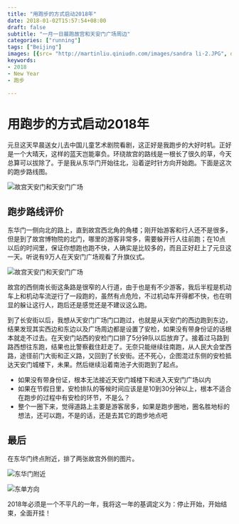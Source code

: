 ```yaml
---
title: "用跑步的方式启动2018年"
date: 2018-01-02T15:57:54+08:00
draft: false
subtitle: "一月一日晨跑故宫和天安门广场周边"
categories: ["running"]
tags: ["Beijing"]
images: [{src= "http://martinliu.qiniudn.com/images/sandra li-2.JPG", desc= "国家大剧院 By Sandra Li"}]
keywords:
- 2018
- New Year
- 跑步

---
```

# 用跑步的方式启动2018年

元旦这天早晨送女儿去中国儿童艺术剧院看剧，这正好是我跑步的大好时机。正好是一个大晴天，这样的蓝天岂能辜负。环绕故宫的路线是一根长了很久的草，今天总算可以拔除了。于是我从东华门开始往北，沿着逆时针方向开始跑。下面是这次的跑步路线图。

![故宫天安门和天安门广场](http://martinliu.qiniudn.com/images/forbidden-city-tiananmenSQ.PNG)

## 跑步路线评价

东华门一侧向北的路上，直到故宫西北角的角楼；刚开始游客和行人还不是很多，但是到了故宫博物院的北门，哪里的游客非常多，需要躲开行人往前跑；在10点以后的时间里，保证你想跑也跑不快，人确实是比较多的，而且正好赶上了元旦这一天。听说有9万人在天安门广场观看了升旗仪式。

![故宫天安门和天安门广场](http://martinliu.qiniudn.com/images/north-west.jpg)

故宫的西侧南长街这条路是很窄的人行道，由于也是有不少游客，我后半程是机动车上和机动车流逆行了一段跑的，虽然有点危险，不过机动车开得都不快，也在明显的躲让这行人，跑后还是感觉还是不建议这么跑。

到了长安街以后，我想从天安门广场门口跑过，也就是从天安门的西边跑到东边，结果发现其实西边和东边以及广场周边都是设置了安检，如果没有带身份证的话根本就走不过去。在天安门站西的安检门口排了5分钟队以后放弃了。接着过马路到路西想往东跑，结果也比警察截住赶走了。无奈只能继续往南跑，从人民大会堂西路，途径前门大街和正义路，又回到了长安街。还不死心，企图混过东侧的安检抵达天安门城楼下，未果。然后继续沿着南池子大街跑到了起点。

* 如果没有带身份证，根本无法接近天安门城楼下和进入天安门广场以内
* 如果在节假日里，安检排队的等候时间应该是是10到30分钟以上，根本不适合在跑步的过程中有安检的环节，不是么？
* 整个一圈下来，觉得道路上主要是游客居多，如果是跑步圈地，圈名胜地标的想法，还可以跑，不是的话，还是去其它的跑步地点吧

## 最后

在东华门终点附近，排了两张故宫外侧的图片。

![东华门附近](http://martinliu.qiniudn.com/images/donghua-gate.jpg)

![东单方向](http://martinliu.qiniudn.com/images/dong-dan.jpg)

2018年必须是一个不平凡的一年，我将这一年的基调定义为：停止开始，开始结束，全面开挂！

